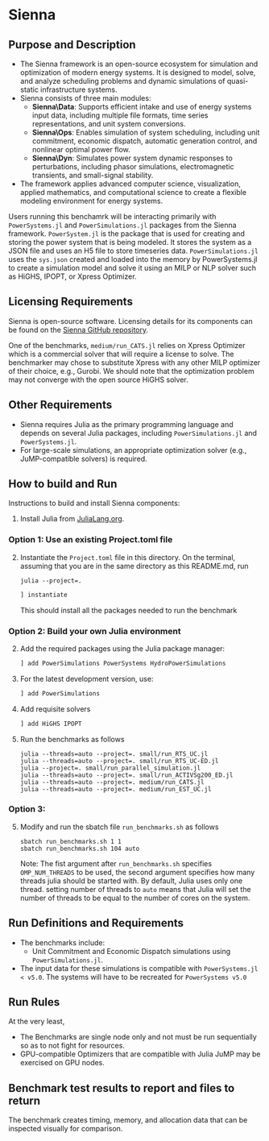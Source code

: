 
# Sienna

## Purpose and Description

- The Sienna framework is an open-source ecosystem for simulation and optimization of modern energy systems. It is designed to model, solve, and analyze scheduling problems and dynamic simulations of quasi-static infrastructure systems.
- Sienna consists of three main modules:
  - **Sienna\Data**: Supports efficient intake and use of energy systems input data, including multiple file formats, time series representations, and unit system conversions.
  - **Sienna\Ops**: Enables simulation of system scheduling, including unit commitment, economic dispatch, automatic generation control, and nonlinear optimal power flow.
  - **Sienna\Dyn**: Simulates power system dynamic responses to perturbations, including phasor simulations, electromagnetic transients, and small-signal stability.
- The framework applies advanced computer science, visualization, applied mathematics, and computational science to create a flexible modeling environment for energy systems.

Users running this benchamrk will be interacting primarily with `PowerSystems.jl` and `PowerSimulations.jl` packages from the Sienna framework.
`PowerSystem.jl` is the package that is used for creating and storing the power system that is being modeled. It stores the system as a JSON file and uses an H5 file to store timeseries data.
`PowerSimulations.jl` uses the `sys.json` created and loaded into the memory by PowerSystems.jl to create a simulation model and solve it using an MILP or NLP solver such as HiGHS, IPOPT, or Xpress Optimizer.

## Licensing Requirements

Sienna is open-source software. Licensing details for its components can be found on the [Sienna GitHub repository](https://github.com/NREL-Sienna). 

One of the benchmarks, `medium/run_CATS.jl` relies on Xpress Optimizer which is a commercial solver that will require a license to solve. The benchmarker may chose to substitute Xpress with any other MILP optimizer of their choice, e.g., Gurobi. We should note that the optimization problem may not converge with the open source HiGHS solver.

## Other Requirements

- Sienna requires Julia as the primary programming language and depends on several Julia packages, including `PowerSimulations.jl` and `PowerSystems.jl`.
- For large-scale simulations, an appropriate optimization solver (e.g., JuMP-compatible solvers) is required.

## How to build and Run

Instructions to build and install Sienna components:

1. Install Julia from [JuliaLang.org](https://julialang.org/).

### Option 1: Use an existing Project.toml file
2. Instantiate the `Project.toml` file in this directory. On 
the terminal, assuming that you are in the same directory as this
README.md, run
   ```shell
   julia --project=.
   ```
   ```julia
   ] instantiate
   ```
   This should install all the packages needed to run the benchmark

### Option 2: Build your own Julia environment

2. Add the required packages using the Julia package manager:
   ```julia
   ] add PowerSimulations PowerSystems HydroPowerSimulations
   ```

3. For the latest development version, use:
   ```julia
   ] add PowerSimulations
   ```
4. Add requisite solvers
   ```julia
   ] add HiGHS IPOPT
   ```

5. Run the benchmarks as follows
   ```shell
   julia --threads=auto --project=. small/run_RTS_UC.jl
   julia --threads=auto --project=. small/run_RTS_UC-ED.jl
   julia --project=. small/run_parallel_simulation.jl
   julia --threads=auto --project=. small/run_ACTIVSg200_ED.jl
   julia --threads=auto --project=. medium/run_CATS.jl
   julia --threads=auto --project=. medium/run_EST_UC.jl
   ```

### Option 3:

5. Modify and run the sbatch file `run_benchmarks.sh` as follows

   ```shell
   sbatch run_benchmarks.sh 1 1 
   sbatch run_benchmarks.sh 104 auto
   ```

   Note: The fist argument after `run_benchmarks.sh` specifies `OMP_NUM_THREADS` to be used, the second argument specifies how many threads julia should be started with. By default, Julia uses only one thread. setting number of threads to `auto` means that Julia will set the number of threads to be equal to the number of cores on the system.

## Run Definitions and Requirements

- The benchmarks include:
  - Unit Commitment and Economic Dispatch simulations using `PowerSimulations.jl`.
- The input data for these simulations is compatible with `PowerSystems.jl < v5.0`. The systems will have to be recreated for `PowerSystems v5.0`

## Run Rules

At the very least,

- The Benchmarks are single node only and not must be run sequentially so as to not fight for resources.
- GPU-compatible Optimizers that are compatible with Julia JuMP may be exercised on GPU nodes. 

## Benchmark test results to report and files to return

The benchmark creates timing, memory, and allocation data that can be inspected visually for comparison.
